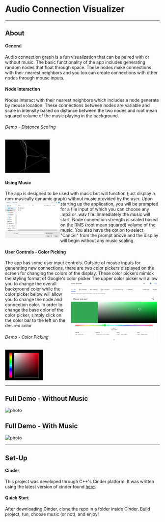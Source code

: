 # Audio Connection Visualizer
---
## About
#### General
Audio connection graph is a fun visualization that can be paired with or without music. The basic functionality
of the app includes generating random nodes that float through space. These nodes make connections with their
nearest neighbors and you too can create connections with other nodes through mouse inputs.

#### Node Interaction
Nodes interact with their nearest neighbors which includes a node generate by mouse location. These connections between
nodes are variable and scale in intensity based on distance between the two nodes and root mean squared volume of the
music playing in the background.
###### Demo - Distance Scaling
![photo](gifs/connection-scaling.gif)


#### Using Music
The app is designed to be used with music but will function (just display a non-musically dynamic graph)
without music provided by the user.  <img align="left" src="gifs/music_selection.jpg" width="180" height="120"> Upon starting up the application, you will be prompted for a file input of 
which you can choose any .mp3 or .wav file. Immediately the music will start. Node connection strength is scaled based on the RMS (root mean squared) volume of the music. You also have the option to select "Cancel" from the prompt
above and the display will begin without any music scaling.

#### User Controls - Color Picking
The app has some user input controls. Outside of mouse inputs for generating new connections, there are two
color pickers displayed on the screen for changing the colors of the display. These color pickers mimick the styling 
format of Google's color picker <img align="right" src="gifs/google-color-picker.jpg" width="300" height="200"> The upper color picker will
allow you to change the overall background color while the color picker below will allow you to change the 
node and connection color. In order to change the base color of the color picker, simply click on the color bar to the 
left on the desired color


###### Demo - Color Picking
![photo](gifs/color-picker.gif)

---
## Full Demo - Without Music
![photo](gifs/full-demo.gif)
## Full Demo - With Music
![photo](gifs/demo-w-music.gif)

---
## Set-Up
#### Cinder
This project was developed through C++'s Cinder platform. It was written using the latest version
of cinder found [here](https://github.com/cinder/Cinder). 

#### Quick Start
After downloading Cinder, clone the repo in a folder inside Cinder. Build project, 
run, choose music (or not), and enjoy!
